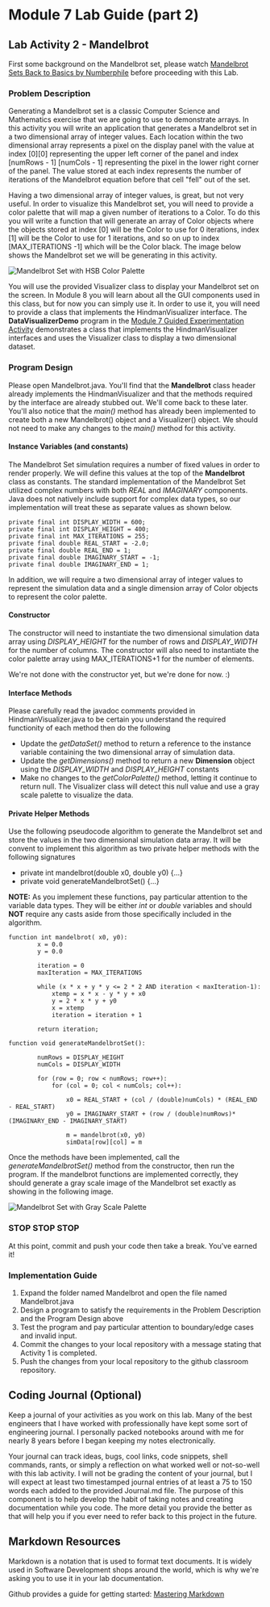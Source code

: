 # Module 7 Lab Guide (part 2)

## Lab Activity 2 - Mandelbrot
First some background on the Mandelbrot set, please watch [Mandelbrot Sets Back to Basics by Numberphile](https://youtu.be/FFftmWSzgmk) before proceeding with this Lab.

### Problem Description
Generating a Mandelbrot set is a classic Computer Science and Mathematics exercise that we are going to use to demonstrate arrays.  In this activity you will write an application that generates a Mandelbrot set in a two dimensional array of integer values. Each location within the two dimensional array represents a pixel on the display panel with the value at index [0][0] representing the upper left corner of the panel and index [numRows - 1] [numCols - 1] representing the pixel in the lower right corner of the panel. The value stored at each index represents the number of iterations of the Mandelbrot equation before that cell "fell" out of the set. 

Having a two dimensional array of integer values, is great, but not very useful.  In order to visualize this Mandelbrot set, you will need to provide a color palette that will map a given number of iterations to a Color. To do this you will write a function that will generate an array of Color objects where the objects stored at index [0] will be the Color to use for 0 iterations, index [1] will be the Color to use for 1 iterations, and so on up to index [MAX_ITERATIONS -1] which will be the Color black. The image below shows the Mandelbrot set we will be generating in this activity.

<img src="images/mandelbrot-color.png" alt="Mandelbrot Set with HSB Color Palette">

You will use the provided Visualizer class to display your Mandelbrot set on the screen. In Module 8 you will learn about all the GUI components used in this class, but for now you can simply use it.  In order to use it, you will need to provide a class that implements the HindmanVisualizer interface. The **DataVisualizerDemo** program in the [Module 7 Guided Experimentation Activity](https://github.com/lhindman/cs121-mod07-examples) demonstrates a class that implements the HindmanVisualizer interfaces and uses the Visualizer class to display a two dimensional dataset.

### Program Design
Please open Mandelbrot.java.  You'll find that the **Mandelbrot** class header already implements the HindmanVisualizer and that the methods required by the interface are already stubbed out. We'll come back to these later.  You'll also notice that the *main()* method has already been implemented to create both a new Mandelbrot() object and a Visualizer() object. We should not need to make any changes to the *main()* method for this activity.

#### Instance Variables (and constants)
The Mandelbrot Set simulation requires a number of fixed values in order to render properly. We will define this values at the top of the **Mandelbrot** class as constants. The standard implementation of the Mandelbrot Set utilized complex numbers with both *REAL* and *IMAGINARY* components. Java does not natively include support for complex data types, so our implementation will treat these as separate values as shown below.
```
private final int DISPLAY_WIDTH = 600;
private final int DISPLAY_HEIGHT = 400;
private final int MAX_ITERATIONS = 255;
private final double REAL_START = -2.0;
private final double REAL_END = 1;
private final double IMAGINARY_START = -1;
private final double IMAGINARY_END = 1;
```

In addition, we will require a two dimensional array of integer values to represent the simulation data and a single dimension array of Color objects to represent the color palette.

#### Constructor
The constructor will need to instantiate the two dimensional simulation data array using *DISPLAY_HEIGHT* for the number of rows and *DISPLAY_WIDTH* for the number of columns. The constructor will also need to instantiate the color palette array using MAX_ITERATIONS+1 for the number of elements.   

We're not done with the constructor yet, but we're done for now. :)


#### Interface Methods
Please carefully read the javadoc comments provided in HindmanVisualizer.java to be certain you understand the required functionity of each method then do the following
- Update the *getDataSet()* method to return a reference to the instance variable containing the two dimensional array of simulation data.
- Update the *getDimensions()* method to return a new **Dimension** object using the *DISPLAY_WIDTH* and *DISPLAY_HEIGHT* constants
- Make no changes to the *getColorPalette()* method, letting it continue to return null.  The Visualizer class will detect this null value and use a gray scale palette to visualize the data.

#### Private Helper Methods
Use the following pseudocode algorithm to generate the Mandelbrot set and store the values in the two dimensional simulation data array. It will be convent to implement this algorithm as two private helper methods with the following signatures
- private int mandelbrot(double x0, double y0) {...}
- private void generateMandelbrotSet() {...}  

**NOTE:** As you implement these functions, pay particular attention to the variable data types. They will be either *int* or *double* variables and should **NOT** require any casts aside from those specifically included in the algorithm.

```
function int mandelbrot( x0, y0):
        x = 0.0
        y = 0.0

        iteration = 0
        maxIteration = MAX_ITERATIONS

        while (x * x + y * y <= 2 * 2 AND iteration < maxIteration-1):
            xtemp = x * x - y * y + x0
            y = 2 * x * y + y0
            x = xtemp
            iteration = iteration + 1

        return iteration;
```

```
function void generateMandelbrotSet():

        numRows = DISPLAY_HEIGHT
        numCols = DISPLAY_WIDTH

        for (row = 0; row < numRows; row++):
            for (col = 0; col < numCols; col++):

                x0 = REAL_START + (col / (double)numCols) * (REAL_END - REAL_START)
                y0 = IMAGINARY_START + (row / (double)numRows)* (IMAGINARY_END - IMAGINARY_START)

                m = mandelbrot(x0, y0)
                simData[row][col] = m

```  

Once the methods have been implemented, call the *generateMandelbrotSet()* method from the constructor, then run the program. If the mandelbrot functions are implemented correctly, they should generate a gray scale image of the Mandelbrot set exactly as showing in the following image.

<img src="images/mandelbrot-gray.png" alt="Mandelbrot Set with Gray Scale Palette">

### STOP STOP STOP
At this point, commit and push your code then take a break. You've earned it!



### Implementation Guide
1. Expand the folder named Mandelbrot and open the file named Mandelbrot.java
2. Design a program to satisfy the requirements in the Problem Description and the Program Design above
3. Test the program and pay particular attention to boundary/edge cases and invalid input.
4. Commit the changes to your local repository with a message stating that Activity 1 is completed.
5. Push the changes from your local repository to the github classroom repository.


## Coding Journal (Optional)
Keep a journal of your activities as you work on this lab. Many of the best engineers that I have worked with professionally have kept some sort of engineering journal. I personally packed notebooks around with me for nearly 8 years before I began keeping my notes electronically.   

Your journal can track ideas, bugs, cool links, code snippets, shell commands, rants, or simply a reflection on what worked well or not-so-well with this lab activity. I will not be grading the content of your journal, but I will expect at least two timestamped journal entries of at least a 75 to 150 words each added to the provided Journal.md file.  The purpose of this component is to help develop the habit of taking notes and creating documentation while you code. The more detail you provide the better as that will help you if you ever need to refer back to this project in the future.

## Markdown Resources
Markdown is a notation that is used to format text documents.  It is widely used in Software Development shops around the world, which is why we're asking you to use it in your lab documentation.  

Github provides a guide for getting started:  [Mastering Markdown](https://guides.github.com/features/mastering-markdown/)

